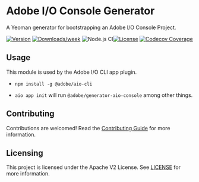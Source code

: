 # Adobe I/O Console Generator

A Yeoman generator for bootstrapping an Adobe I/O Console Project.

[![Version](https://img.shields.io/npm/v/@adobe/generator-aio-console.svg)](https://npmjs.org/package/@adobe/generator-aio-console)
[![Downloads/week](https://img.shields.io/npm/dw/@adobe/generator-aio-console.svg)](https://npmjs.org/package/@adobe/generator-aio-console)
![Node.js CI](https://github.com/adobe/generator-aio-console/workflows/Node.js%20CI/badge.svg)[![License](https://img.shields.io/badge/License-Apache%202.0-blue.svg)](https://opensource.org/licenses/Apache-2.0)
[![Codecov Coverage](https://img.shields.io/codecov/c/github/adobe/generator-aio-console/master.svg?style=flat-square)](https://codecov.io/gh/adobe/generator-aio-console/)


## Usage

This module is used by the Adobe I/O CLI app plugin.

- `npm install -g @adobe/aio-cli`

- `aio app init` will run `@adobe/generator-aio-console` among other things.

## Contributing

Contributions are welcomed! Read the [Contributing Guide](./.github/CONTRIBUTING.md) for more information.

## Licensing

This project is licensed under the Apache V2 License. See [LICENSE](LICENSE) for more information.
